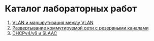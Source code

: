 # Каталог лабораторных работ

1. [VLAN и маршрутизация между VLAN](lab01/readme.md)
2. [Развертывание коммутируемой сети с резервными каналами](lab02/readme.md)
3. [DHCPv4/v6 и SLAAC ](lab03/readme.md)
